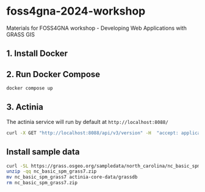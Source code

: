 # foss4gna-2024-workshop

Materials for FOSS4GNA workshop - Developing Web Applications with GRASS GIS

## 1. Install Docker

## 2. Run Docker Compose

```bash 
docker compose up
```

## 3. Actinia

The actinia service will run by default at ``http://localhost:8088/``

```bash
curl -X GET "http://localhost:8088/api/v3/version" -H  "accept: application/json"
```

## Install sample data

```bash
curl -SL https://grass.osgeo.org/sampledata/north_carolina/nc_basic_spm_grass7.zip > nc_basic_spm_grass7.zip
unzip -qq nc_basic_spm_grass7.zip
mv nc_basic_spm_grass7 actinia-core-data/grassdb
rm nc_basic_spm_grass7.zip
```

